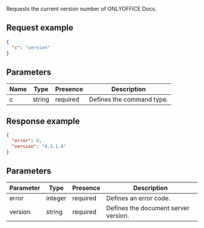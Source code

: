 Requests the current version number of ONLYOFFICE Docs.

## Request example

``` json
{
  "c": "version"
}
```

## Parameters

| Name | Type   | Presence | Description               |
| ---- | ------ | -------- | ------------------------- |
| c    | string | required | Defines the command type. |

## Response example

``` json
{
  "error": 0,
  "version": "4.3.1.4"
}
```

## Parameters

| Parameter | Type    | Presence | Description                          |
| --------- | ------- | -------- | ------------------------------------ |
| error     | integer | required | Defines an error code.               |
| version   | string  | required | Defines the document server version. |
